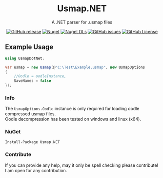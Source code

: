 <div align="center">

# Usmap.NET

A .NET parser for .usmap files

[![GitHub release](https://img.shields.io/github/v/release/NotOfficer/Usmap.NET?logo=github)](https://github.com/NotOfficer/Usmap.NET/releases/latest) [![Nuget](https://img.shields.io/nuget/v/Usmap.NET?logo=nuget)](https://www.nuget.org/packages/Usmap.NET) [![Nuget DLs](https://img.shields.io/nuget/dt/Usmap.NET?logo=nuget)](https://www.nuget.org/packages/Usmap.NET) [![GitHub issues](https://img.shields.io/github/issues/NotOfficer/Usmap.NET?logo=github)](https://github.com/NotOfficer/Usmap.NET/issues) [![GitHub License](https://img.shields.io/github/license/NotOfficer/Usmap.NET)](https://github.com/NotOfficer/Usmap.NET/blob/master/LICENSE)

</div>

## Example Usage

```cs
using UsmapDotNet;

var usmap = new Usmap(@"C:\Test\Example.usmap", new UsmapOptions
{
    //Oodle = oodleInstance,
    SaveNames = false
});
```

### Info

The `UsmapOptions.Oodle` instance is only required for loading oodle compressed usmap files.  
Oodle decompression has been tested on windows and linux (x64).

### NuGet

```md
Install-Package Usmap.NET
```

### Contribute

If you can provide any help, may it only be spell checking please contribute!  
I am open for any contribution.
